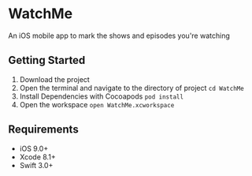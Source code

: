 # WatchMe
An iOS mobile app to mark the shows and episodes you're watching


## Getting Started

1. Download the project
1. Open the terminal and navigate to the directory of project ```cd WatchMe```
1. Install Dependencies with Cocoapods ```pod install```
1. Open the workspace ```open WatchMe.xcworkspace```

## Requirements

- iOS 9.0+ 
- Xcode 8.1+
- Swift 3.0+